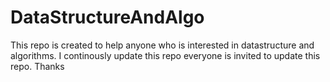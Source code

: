 # DataStructureAndAlgo
This repo is created to help anyone who is interested in datastructure and algorithms. I continously update this repo everyone is invited to update this repo.
Thanks
